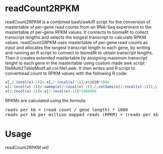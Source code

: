 # readCount2RPKM


readCount2RPKM is a combined bash/awk/R script for the conversion of mastertable of per-gene read counts from an RNA-Seq experiment to the mastertable of per-gene RPKM values. It connects to biomaRt to collect transcript lengths and selects the longest transcript to calculate RPKM values.
readCount2RPKM uses mastertable of per-gene read counts as input and allocates the longest transcript length to each gene, by writing and running an R script to connect to biomaRt to obtain transcript lengths. Then it creates extended mastertable by assigning maximum transcript lenght to each gene in the mastertable using custom made awk script fileMulti2TableMod1.all.col.file1.awk. It then writes and R script to convertread count to RPKM values with the following R code:

```R
x[,2:(ncol(x)-1)]<-x[,2:(ncol(x)-1)]/x\$V10*1000
x[2:(ncol(x)-1)]<-sweep(x[2:(ncol(x)-1)],2,colSums(x[2:(ncol(x)-1)]),\`/\`)
x[2:(ncol(x)-1)]<-x[2:(ncol(x)-1)]*1000000
```

RPKMs are calculated using the formula:

<pre>
reads per kb = (read count / gene length) * 1000
reads per kb per million mapped reads (RPKM) = (reads per kb / per sample total read count) * 1,000,000
</pre>

# Usage


readCount2RPKM will 
